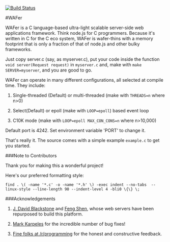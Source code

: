 [![Build Status](https://travis-ci.org/riolet/WAFer.svg?branch=master)](https://travis-ci.org/riolet/WAFer)

#WAFer

WAFer is a C language-based ultra-light scalable server-side web applications framework. Think node.js for C programmers. Because it's written in C for the C eco system, WAFer is wafer-thins with a memory footprint that is only a fraction of that of node.js and other bulky frameworks.

Just copy server.c (say, as myserver.c), put your code inside the function `void server(Request request)` in `myserver.c` and, make with `make SERVER=myserver`, and you are good to go.

WAFer can operate in many different configurations, all selected at compile time. They include:


1. Single-threaded (Default) or multi-threaded (make with `THREADS=n` where n>0)

2. Select(Default) or epoll (make with `LOOP=epoll`) based event loop

3. C10K mode (make with `LOOP=epoll MAX_CON_CONS=n` where n>10,000)


Default port is 4242. Set environment variable 'PORT' to change it.

That's really it. The source comes with a simple example `example.c` to get you started.

###Note to Contributors

Thank you for making this a wonderful project!

Here's our preferred formatting style:

  `find . \( -name '*.c' -o -name '*.h' \) -exec indent --no-tabs  --linux-style --line-length 90 --indent-level 4 -bli0 \{\} \;`
  

###Acknowledgements

1. [J. David Blackstone](http://sourceforge.net/u/jdavidb/profile/) and [Feng Shen](https://github.com/shenfeng), whose web servers have been repurposed to build this platform.

2. [Mark Karpeles](https://github.com/MagicalTux) for the incredible number of bug fixes!

3. [Fine folks at /r/programming](http://www.reddit.com/r/programming/) for the honest and constructive feedback.

